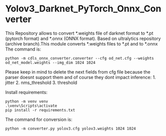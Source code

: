 # Yolov3_Darknet_PyTorch_Onnx_Converter
This Repository allows to convert *.weights file of darknet format to *.pt (pytorch format) and *.onnx (ONNX format).
Based on ultralytics repository (archive branch).This module converts *.weights files to *.pt and to *.onnx
The command is:

    python -m cdls_onnx_converter.converter --cfg od_net.cfg --weights od_net_model.weights --img_dim 1024 1024
    
Please keep in mind to delete the next fields from cfg file because the parser doesnt support them and of course they dont impact inference:
    1. jitter
    2. nms_threshold
    3. threshold

Install requirements:

    python -m venv venv
    .\venv\Scripts\activate
    pip install -r requirements.txt

The command for conversion is:
    
    python -m converter.py yolov3.cfg yolov3.weights 1024 1024
